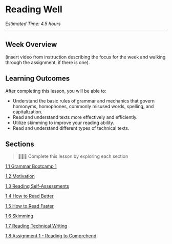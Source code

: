 # Reading Well

E*stimated Time: 4.5 hours*

---
## Week Overview

(insert video from instruction describing the focus for the week and walking through the assignment, if there is one).

## Learning Outcomes

After completing this lesson, you will be able to:
 - Understand the basic rules of grammar and mechanics that govern homonyms, homophones, commonly misused words, spelling, and capitalization.
 - Read and understand texts more effectively and efficiently.
 - Utilize skimming to improve your reading ability.
 - Read and understand different types of technical texts.


## Sections

> 👩🏿‍🏫 Complete this lesson by exploring each section

[1.1 Grammar Bootcamp 1](communicating-for-success/reading-well/grammar-bootcamp-1.md)

[1.2 Motivation](communicating-for-success/reading-well/motivation.md)

[1.3 Reading Self-Assessments](communicating-for-success/reading-well/reading-self-assessments.md)

[1.4 How to Read Better](communicating-for-success/reading-well/how-to-read-better.md)

[1.5 How to Read Faster](communicating-for-success/reading-well/how-to-read-faster.md)

[1.6 Skimming](communicating-for-success/reading-well/skimming.md)

[1.7 Reading Technical Writing](communicating-for-success/reading-well/reading-technical-writing.md)

[1.8 Assignment 1 - Reading to Comprehend](communicating-for-success/reading-well/assignment-1-reading-to-comprehend.md)
